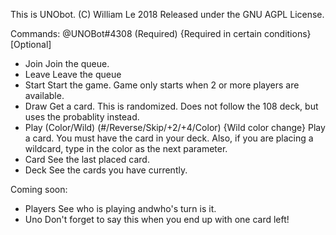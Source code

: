 ﻿This is UNObot.
(C) William Le 2018
Released under the GNU AGPL License.

Commands: @UNOBot#4308 (Required) {Required in certain conditions} [Optional]

- Join
Join the queue.
- Leave
Leave the queue
- Start
Start the game. Game only starts when 2 or more players are available.
- Draw
Get a card. This is randomized. Does not follow the 108 deck, but uses the probablity instead.
- Play (Color/Wild) (#/Reverse/Skip/+2/+4/Color) {Wild color change}
Play a card. You must have the card in your deck. Also, if you are placing a wildcard, type in the color as the next parameter.
- Card
See the last placed card.
- Deck
See the cards you have currently.

Coming soon:
- Players
See who is playing andwho's turn is it.
- Uno
Don't forget to say this when you end up with one card left!